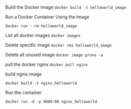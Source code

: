 Build the Docker Image
``` docker build -t helloworld_image   ```

Run a Docker Container Using the Image

``` docker run --rm helloworld_image ```

List all docker images
``` docker images ```

Delete specific image
``` docker rmi helloworld_image ```

 Delete all unused image
``` docker image prune -a ```

pull the docker  nginx
``` docker pull nginx  ```

build ngnix image

``` docker build -t nginx_helloworld ```

Run the container

``` docker run -d -p 8080:80 nginx_helloworld ```

